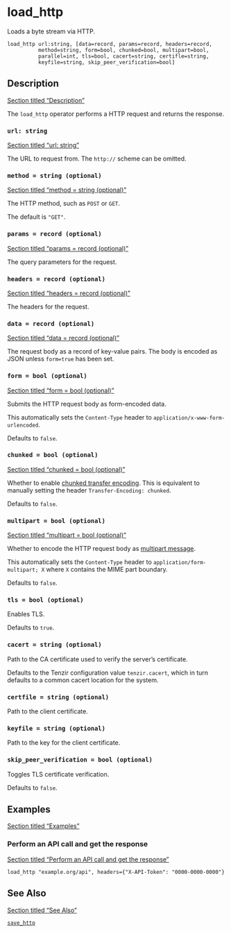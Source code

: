 # load_http

Loads a byte stream via HTTP.

```tql
load_http url:string, [data=record, params=record, headers=record,
          method=string, form=bool, chunked=bool, multipart=bool,
          parallel=int, tls=bool, cacert=string, certifle=string,
          keyfile=string, skip_peer_verification=bool]
```

## Description

[Section titled “Description”](#description)

The `load_http` operator performs a HTTP request and returns the response.

### `url: string`

[Section titled “url: string”](#url-string)

The URL to request from. The `http://` scheme can be omitted.

### `method = string (optional)`

[Section titled “method = string (optional)”](#method--string-optional)

The HTTP method, such as `POST` or `GET`.

The default is `"GET"`.

### `params = record (optional)`

[Section titled “params = record (optional)”](#params--record-optional)

The query parameters for the request.

### `headers = record (optional)`

[Section titled “headers = record (optional)”](#headers--record-optional)

The headers for the request.

### `data = record (optional)`

[Section titled “data = record (optional)”](#data--record-optional)

The request body as a record of key-value pairs. The body is encoded as JSON unless `form=true` has been set.

### `form = bool (optional)`

[Section titled “form = bool (optional)”](#form--bool-optional)

Submits the HTTP request body as form-encoded data.

This automatically sets the `Content-Type` header to `application/x-www-form-urlencoded`.

Defaults to `false`.

### `chunked = bool (optional)`

[Section titled “chunked = bool (optional)”](#chunked--bool-optional)

Whether to enable [chunked transfer encoding](https://en.wikipedia.org/wiki/Chunked_transfer_encoding). This is equivalent to manually setting the header `Transfer-Encoding: chunked`.

Defaults to `false`.

### `multipart = bool (optional)`

[Section titled “multipart = bool (optional)”](#multipart--bool-optional)

Whether to encode the HTTP request body as [multipart message](https://en.wikipedia.org/wiki/MIME#Multipart_messages).

This automatically sets the `Content-Type` header to `application/form-multipart; X` where `X` contains the MIME part boundary.

Defaults to `false`.

### `tls = bool (optional)`

Enables TLS.

Defaults to `true`.

### `cacert = string (optional)`

Path to the CA certificate used to verify the server’s certificate.

Defaults to the Tenzir configuration value `tenzir.cacert`, which in turn defaults to a common cacert location for the system.

### `certfile = string (optional)`

Path to the client certificate.

### `keyfile = string (optional)`

Path to the key for the client certificate.

### `skip_peer_verification = bool (optional)`

Toggles TLS certificate verification.

Defaults to `false`.

## Examples

[Section titled “Examples”](#examples)

### Perform an API call and get the response

[Section titled “Perform an API call and get the response”](#perform-an-api-call-and-get-the-response)

```tql
load_http "example.org/api", headers={"X-API-Token": "0000-0000-0000"}
```

## See Also

[Section titled “See Also”](#see-also)

[`save_http`](/reference/operators/save_http)